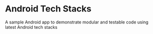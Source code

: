 # Android Tech Stacks
A sample Android app to demonstrate modular and testable code using latest Android tech stacks
